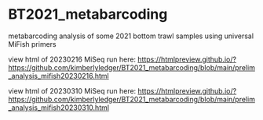 # BT2021_metabarcoding
metabarcoding analysis of some 2021 bottom trawl samples using universal MiFish primers

view html of 20230216 MiSeq run here: https://htmlpreview.github.io/?https://github.com/kimberlyledger/BT2021_metabarcoding/blob/main/prelim_analysis_mifish20230216.html

view html of 20230310 MiSeq run here: https://htmlpreview.github.io/?https://github.com/kimberlyledger/BT2021_metabarcoding/blob/main/prelim_analysis_mifish20230310.html
